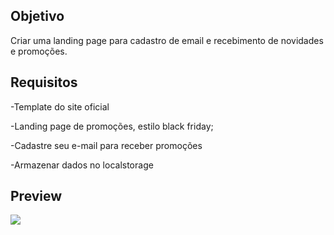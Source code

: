 ## Objetivo
Criar uma landing page para cadastro de email e recebimento de novidades e promoções.

## Requisitos
-Template do site oficial 

-Landing page de promoções, estilo black friday; 

-Cadastre seu e-mail para receber promoções 

-Armazenar dados no localstorage

## Preview

![](https://github.com/HugoPDF5/hiring-coders/blob/master/Desafio-01/assets/screenshot.png)


